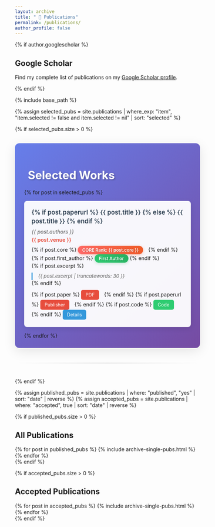 ```yaml
---
layout: archive
title: " 📜 Publications"
permalink: /publications/
author_profile: false
---
```


<link rel="stylesheet" href="https://cdnjs.cloudflare.com/ajax/libs/font-awesome/6.2.0/css/all.min.css">

<style>
.selected-works {
  background: linear-gradient(135deg, #667eea 0%, #764ba2 100%);
  border-radius: 12px;
  padding: 25px;
  margin: 30px 0;
  box-shadow: 0 8px 32px rgba(0,0,0,0.1);
  position: relative;
  overflow: hidden;
}

.selected-works h2 {
  color: white;
  margin-bottom: 20px;
  font-size: 2.2em;
  font-weight: 700;
  text-shadow: 2px 2px 4px rgba(0,0,0,0.3);
  position: relative;
  z-index: 1;
}

.selected-works h2 i {
  margin-right: 10px;
  color: #ffd700;
  text-shadow: 0 0 10px rgba(255,215,0,0.5);
}

.selected-publication {
  background: rgba(255,255,255,0.95);
  border-radius: 8px;
  padding: 20px;
  margin: 15px 0;
  box-shadow: 0 4px 15px rgba(0,0,0,0.1);
  transition: transform 0.3s ease, box-shadow 0.3s ease;
  position: relative;
  z-index: 1;
}

.selected-publication:hover {
  transform: translateY(-5px);
  box-shadow: 0 8px 25px rgba(0,0,0,0.15);
}

.pub-title {
  font-size: 1.2em;
  font-weight: 600;
  color: #2c3e50;
  margin-bottom: 8px;
  line-height: 1.4;
}

.pub-title a {
  color: #2c3e50;
  text-decoration: none;
}

.pub-title a:hover {
  color: #3498db;
  text-decoration: none;
}

.pub-authors {
  color: #555;
  margin-bottom: 5px;
  font-style: italic;
}

.pub-venue {
  color: #e74c3c;
  font-weight: 600;
  margin-bottom: 8px;
}

.pub-ranking {
  background: linear-gradient(45deg, #ff6b6b, #ee5a24);
  color: white;
  padding: 4px 12px;
  border-radius: 20px;
  font-size: 0.85em;
  font-weight: 600;
  display: inline-block;
  text-shadow: 1px 1px 2px rgba(0,0,0,0.2);
  box-shadow: 0 2px 8px rgba(238,90,36,0.3);
  margin-right: 10px;
}

.first-author-badge {
  background: linear-gradient(45deg, #2ecc71, #27ae60);
  color: white;
  padding: 4px 12px;
  border-radius: 20px;
  font-size: 0.85em;
  font-weight: 600;
  display: inline-block;
  text-shadow: 1px 1px 2px rgba(0,0,0,0.2);
  box-shadow: 0 2px 8px rgba(39,174,96,0.3);
}

.pub-links {
  margin-top: 10px;
}

.pub-links a {
  display: inline-block;
  margin-right: 10px;
  padding: 6px 12px;
  background: #3498db;
  color: white;
  text-decoration: none;
  border-radius: 5px;
  font-size: 0.9em;
  transition: background 0.3s ease;
}

.pub-links a:hover {
  background: #2980b9;
  text-decoration: none;
}

.pub-links a.code-link {
  background: #2ecc71;
}

.pub-links a.code-link:hover {
  background: #27ae60;
}

.pub-links a.paper-link {
  background: #e74c3c;
}

.pub-links a.paper-link:hover {
  background: #c0392b;
}

.section-divider {
  height: 2px;
  background: linear-gradient(90deg, transparent, #ddd, transparent);
  margin: 40px 0;
}

.pub-excerpt {
  color: #666;
  font-size: 0.95em;
  line-height: 1.5;
  margin-top: 10px;
  border-left: 3px solid #3498db;
  padding-left: 15px;
  font-style: italic;
}
</style>

{% if author.googlescholar %}
<section> 
  <h2>Google Scholar</h2> 
  <p>Find my complete list of publications on my <a href="{{author.googlescholar}}" target="_blank" rel="noopener noreferrer">Google Scholar profile</a>.</p> 
</section> 
{% endif %}

{% include base_path %}

<!-- Selected Works Section -->
{% assign selected_pubs = site.publications | where_exp: "item", "item.selected != false and item.selected != nil" | sort: "selected" %}

{% if selected_pubs.size > 0 %}
<section class="selected-works">
  <h2><i class="fas fa-star"></i>Selected Works</h2>
  
  {% for post in selected_pubs %}
  <div class="selected-publication">
    <div class="pub-title">
      {% if post.paperurl %}
        <a href="{{ post.paperurl }}" target="_blank">{{ post.title }}</a>
      {% else %}
        <a href="{{ post.url | relative_url }}">{{ post.title }}</a>
      {% endif %}
    </div>
    <div class="pub-authors">{{ post.authors }}</div>
    <div class="pub-venue">{{ post.venue }}</div>
    <div>
      {% if post.core %}
        <span class="pub-ranking">CORE Rank: {{ post.core }}</span>
      {% endif %}
      {% if post.first_author %}
        <span class="first-author-badge">First Author</span>
      {% endif %}
    </div>
    {% if post.excerpt %}
    <div class="pub-excerpt">{{ post.excerpt | truncatewords: 30 }}</div>
    {% endif %}
    <div class="pub-links">
      {% if post.paper %}
        <a href="{{ post.paper | relative_url }}" target="_blank" class="paper-link">
          <i class="fas fa-file-pdf"></i> PDF
        </a>
      {% endif %}
      {% if post.paperurl %}
        <a href="{{ post.paperurl }}" target="_blank" class="paper-link">
          <i class="fas fa-external-link-alt"></i> Publisher
        </a>
      {% endif %}
      {% if post.code %}
        <a href="{{ post.code }}" target="_blank" class="code-link">
          <i class="fas fa-code"></i> Code
        </a>
      {% endif %}
      <a href="{{ post.url | relative_url }}">
        <i class="fas fa-info-circle"></i> Details
      </a>
    </div>
  </div>
  {% endfor %}
</section>

<div class="section-divider"></div>
{% endif %}

<!-- All Publications -->
{% assign published_pubs = site.publications | where: "published", "yes" | sort: "date" | reverse %}
{% assign accepted_pubs = site.publications | where: "accepted", true | sort: "date" | reverse %}

{% if published_pubs.size > 0 %}
<section> 
  <h2>All Publications</h2>
  {% for post in published_pubs %} 
    {% include archive-single-pubs.html %} 
  {% endfor %} 
</section> 
{% endif %}

{% if accepted_pubs.size > 0 %}
<section> 
  <h2>Accepted Publications</h2> 
  {% for post in accepted_pubs %} 
    {% include archive-single-pubs.html %} 
  {% endfor %} 
</section> 
{% endif %}